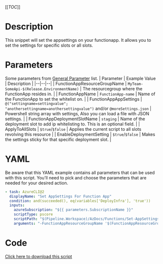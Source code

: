 [[_TOC_]]

# Description

This snippet will set the appsettings on your functionapp. It allows you to set the settings for specific slots or all slots.

# Parameters

Some parameters from [General Parameter](/Azure/AzDocs-v1/Scripts) list.
| Parameter | Example Value | Description |
|--|--|--|
| FunctionAppResourceGroupName | `MyTeam-SomeApi-$(Release.EnvironmentName)` | The resourcegroup where the FunctionApp resides in. |
| FunctionAppName | `FunctionApp-name` | Name of the FunctionApp to set the whitelist on. |
| FunctionAppAppSettings | `@("settingname=settingvalue"; "anothersettingname=anothersettingvalue")` and/or `@moreSettings.json` | Powershell string array with settings, Also you can load a file with JSON settings. |
| FunctionAppDeploymentSlotName | `staging` | Name of the deployment slot to add ip whitelisting to. This is an optional field. |
| ApplyToAllSlots | `$true`/`$false` | Applies the current script to all slots revolving this resource |
| EnableDeploymentSetting | `$true`/`$false` | Makes the settings sticky for that specific deployment slot. |

# YAML

Be aware that this YAML example contains all parameters that can be used with this script. You'll need to pick and choose the parameters that are needed for your desired action.

```yaml
- task: AzureCLI@2
  displayName: "Set AppSettings For Function App"
  condition: and(succeeded(), eq(variables['DeployInfra'], 'true'))
  inputs:
    azureSubscription: "${{ parameters.SubscriptionName }}"
    scriptType: pscore
    scriptPath: "$(Pipeline.Workspace)/AzDocs/Functions/Set-AppSettings-For-Function-App.ps1"
    arguments: "-FunctionAppResourceGroupName '$(FunctionAppResourceGroupName)' -FunctionAppName '$(FunctionAppName)' -FunctionAppAppSettings $(FunctionAppAppSettings) -FunctionAppDeploymentSlotName '$(FunctionAppDeploymentSlotName)' -ApplyToAllSlots $(ApplyToAllSlots) -EnableDeploymentSetting $(EnableDeploymentSetting)"
```

# Code

[Click here to download this script](../../../../../src/App-Services/Set-AppSettings-For-FunctionApp.ps1)
